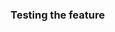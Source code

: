 <!-- In the first section, explain what does your pull request do -->

### Testing the feature

<!-- Explain how can a project member try your changes -->
